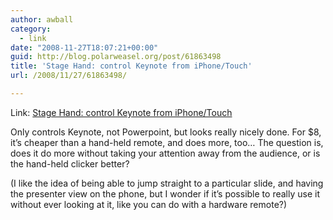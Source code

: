 ```yaml
---
author: awball
category:
  - link
date: "2008-11-27T18:07:21+00:00"
guid: http://blog.polarweasel.org/post/61863498
title: 'Stage Hand: control Keynote from iPhone/Touch'
url: /2008/11/27/61863498/

---
```

Link: [Stage Hand: control Keynote from iPhone/Touch](http://www.wooji-juice.com/products/stagehand/)

Only controls Keynote, not Powerpoint, but looks really nicely done. For $8, it’s cheaper than a hand-held remote, and does more, too… The question is, does it do more without taking your attention away from the audience, or is the hand-held clicker better?

(I like the idea of being able to jump straight to a particular slide, and having the presenter view on the phone, but I wonder if it’s possible to really use it without ever looking at it, like you can do with a hardware remote?)
